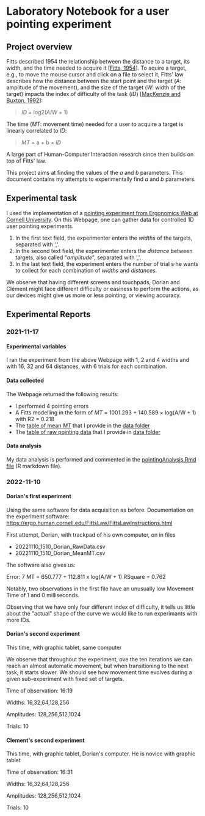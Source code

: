 # Laboratory Notebook for a user pointing experiment

## Project overview

Fitts described 1954 the relationship between the distance to a target, its width, and the time needed to acquire it [[Fitts, 1954](http://www2.psychology.uiowa.edu/faculty/mordkoff/InfoProc/pdfs/Fitts%201954.pdf)]. 
To aquire a target, e.g., to move the mouse cursor and click on a file to select it, Fitts' law describes how the distance between the start point and the target (_A_: amplitude of the movement), and the size of the target (_W_: width of the target) impacts the index of difficulty of the task (_ID_) [[MacKenzie and Buxton, 1992](http://www.billbuxton.com/fitts92.html)]:

> _ID_ = log2(_A_/_W_ + 1)

The time (_MT_: movement time) needed for a user to acquire a target is linearly correlated to _ID_:

> _MT_ = a + b × _ID_

A large part of Human-Computer Interaction research since then builds on top of Fitts' law.

This project aims at finding the values of the _a_ and _b_ parameters. This document contains my attempts to experimentally find _a_ and _b_ parameters.

## Experimental task

I used the implementation of a [pointing experiment from Ergonomics Web at Cornell University](http://ergo.human.cornell.edu/FittsLaw/FittsLaw.html).
On this Webpage, one can gather data for controlled 1D user pointing experiments.
1. In the first text field, the experimenter enters the _widths_ of the targets, separated with ','.
2. In the second text field, the experimenter enters the _distance_ between targets, also called "_amplitude_", separated with ','.
3. In the last text field, the experiment enters the number of trial s·he wants to collect for each combination of _widths_ and _distances_.

We observe that having different screens and touchpads, Dorian and Clément might face different difficulty or easiness to perform the actions, as our devices might give us more or less pointing, or viewing accuracy.



## Experimental Reports

### 2021-11-17

#### Experimental variables

I ran the experiment from the above Webpage with 1, 2 and 4 widths and with 16, 32 and 64 distances, with 6 trials for each combination. 

#### Data collected

The Webpage returned the following results:
- I performed 4 pointing errors
- A Fitts modelling in the form of _MT_ = 1001.293 + 140.589 × log(A/W + 1) with R2 = 0.218
- The [table of mean _MT_](./data/20211117_1527_MeanMT.csv) that I provide in the [data folder](./data/)
- The [table of raw pointing data](./data/20211117_1527_RawData.csv) that I provide in [data folder](./data/)

#### Data analysis

My data analysis is performed and commented in the [pointingAnalysis.Rmd file](./analysis/pointingAnalysis.Rmd) (R markdown file). 

### 2022-11-10

#### Dorian's first experiment

Using the same software for data acquisition as before. Documentation on the experiment software: https://ergo.human.cornell.edu/FittsLaw/FittsLawInstructions.html

First attempt, Dorian, with trackpad of his own computer, on in files

- 20221110_1510_Dorian_RawData.csv
- 20221110_1510_Dorian_MeanMT.csv

The software also gives us:

Error: 7
MT = 650.777 + 112.811 x log(A/W + 1)
RSquare = 0.762

Notably, two observations in the first file have an unusually low Movement Time of 1 and 0 milliseconds.

Observing that we have only four different index of difficulty, it tells us little about the "actual" shape of the curve we would like to run experimants with more IDs.

#### Dorian's second experiment

This time, with graphic tablet, same computer

We observe that throughout the experiment, ove the ten iterations we can reach an almost automatic movement, but when transitioning to the next task, it starts slower. We should see how movement time evolves during a given sub-experiment with fixed set of targets.

Time of observation: 16:19

Widths: 16,32,64,128,256

Amplitudes: 128,256,512,1024

Trials: 10

#### Clement's second experiment

This time, with graphic tablet, Dorian's computer. He is novice with graphic tablet

Time of observation: 16:31

Widths: 16,32,64,128,256

Amplitudes: 128,256,512,1024

Trials: 10

